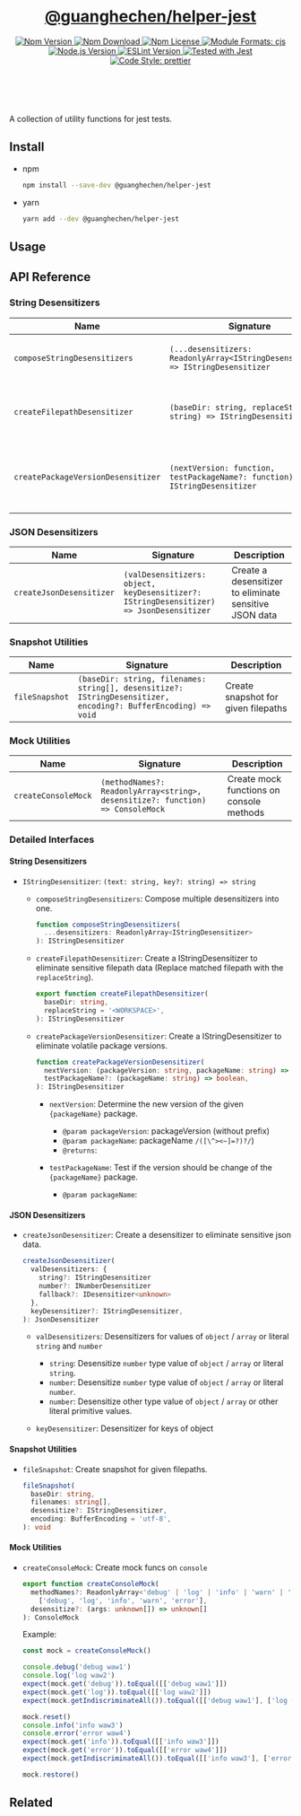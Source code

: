 <header>
  <h1 align="center">
    <a href="https://github.com/guanghechen/node-scaffolds/tree/@guanghechen/helper-jest@6.0.4/packages/helper-jest#readme">@guanghechen/helper-jest</a>
  </h1>
  <div align="center">
    <a href="https://www.npmjs.com/package/@guanghechen/helper-jest">
      <img
        alt="Npm Version"
        src="https://img.shields.io/npm/v/@guanghechen/helper-jest.svg"
      />
    </a>
    <a href="https://www.npmjs.com/package/@guanghechen/helper-jest">
      <img
        alt="Npm Download"
        src="https://img.shields.io/npm/dm/@guanghechen/helper-jest.svg"
      />
    </a>
    <a href="https://www.npmjs.com/package/@guanghechen/helper-jest">
      <img
        alt="Npm License"
        src="https://img.shields.io/npm/l/@guanghechen/helper-jest.svg"
      />
    </a>
    <a href="#install">
      <img
        alt="Module Formats: cjs"
        src="https://img.shields.io/badge/module_formats-cjs-green.svg"
      />
    </a>
    <a href="https://github.com/nodejs/node">
      <img
        alt="Node.js Version"
        src="https://img.shields.io/node/v/@guanghechen/helper-jest"
      />
    </a>
    <a href="https://github.com/facebook/jest">
      <img
        alt="ESLint Version"
        src="https://img.shields.io/npm/dependency-version/@guanghechen/helper-jest/peer/jest"
      />
    </a>
    <a href="https://github.com/facebook/jest">
      <img
        alt="Tested with Jest"
        src="https://img.shields.io/badge/tested_with-jest-9c465e.svg"
      />
    </a>
    <a href="https://github.com/prettier/prettier">
      <img
        alt="Code Style: prettier"
        src="https://img.shields.io/badge/code_style-prettier-ff69b4.svg?style=flat-square"
      />
    </a>
  </div>
</header>
<br/>


A collection of utility functions for jest tests.

## Install

* npm

  ```bash
  npm install --save-dev @guanghechen/helper-jest
  ```

* yarn

  ```bash
  yarn add --dev @guanghechen/helper-jest
  ```

## Usage

## API Reference

### String Desensitizers

| Name | Signature | Description |
|------|-----------|-------------|
| `composeStringDesensitizers` | `(...desensitizers: ReadonlyArray<IStringDesensitizer>) => IStringDesensitizer` | Compose multiple desensitizers into one |
| `createFilepathDesensitizer` | `(baseDir: string, replaceString?: string) => IStringDesensitizer` | Create a desensitizer to eliminate sensitive filepath data |
| `createPackageVersionDesensitizer` | `(nextVersion: function, testPackageName?: function) => IStringDesensitizer` | Create a desensitizer to eliminate volatile package versions |

### JSON Desensitizers

| Name | Signature | Description |
|------|-----------|-------------|
| `createJsonDesensitizer` | `(valDesensitizers: object, keyDesensitizer?: IStringDesensitizer) => JsonDesensitizer` | Create a desensitizer to eliminate sensitive JSON data |

### Snapshot Utilities

| Name | Signature | Description |
|------|-----------|-------------|
| `fileSnapshot` | `(baseDir: string, filenames: string[], desensitize?: IStringDesensitizer, encoding?: BufferEncoding) => void` | Create snapshot for given filepaths |

### Mock Utilities

| Name | Signature | Description |
|------|-----------|-------------|
| `createConsoleMock` | `(methodNames?: ReadonlyArray<string>, desensitize?: function) => ConsoleMock` | Create mock functions on console methods |

### Detailed Interfaces

#### String Desensitizers

* `IStringDesensitizer`: `(text: string, key?: string) => string`

  - `composeStringDesensitizers`: Compose multiple desensitizers into one.

    ```typescript
    function composeStringDesensitizers(
      ...desensitizers: ReadonlyArray<IStringDesensitizer>
    ): IStringDesensitizer
    ```

  - `createFilepathDesensitizer`: Create a IStringDesensitizer to eliminate
    sensitive filepath data (Replace matched filepath with the `replaceString`).

    ```typescript
    export function createFilepathDesensitizer(
      baseDir: string,
      replaceString = '<WORKSPACE>',
    ): IStringDesensitizer
    ```

  - `createPackageVersionDesensitizer`: Create a IStringDesensitizer to
    eliminate volatile package versions.

    ```typescript
    function createPackageVersionDesensitizer(
      nextVersion: (packageVersion: string, packageName: string) => string,
      testPackageName?: (packageName: string) => boolean,
    ): IStringDesensitizer
    ```

    * `nextVersion`: Determine the new version of the given
      `{packageName}` package.

      - `@param packageVersion`: packageVersion (without prefix)
      - `@param packageName`: packageName
        `/([\^><~]=?)?/`)
      - `@returns`:

    * `testPackageName`: Test if the version should be change of the
      `{packageName}` package.

      - `@param packageName`:

#### JSON Desensitizers

  - `createJsonDesensitizer`: Create a desensitizer to eliminate sensitive
    json data.

    ```typescript
    createJsonDesensitizer(
      valDesensitizers: {
        string?: IStringDesensitizer
        number?: INumberDesensitizer
        fallback?: IDesensitizer<unknown>
      },
      keyDesensitizer?: IStringDesensitizer,
    ): JsonDesensitizer
    ```

    * `valDesensitizers`: Desensitizers for values of `object` / `array` or
      literal `string` and `number`

      - `string`: Desensitize `number` type value of `object` / `array` or
        literal `string`.
      - `number`: Desensitize `number` type value of `object` / `array` or
        literal `number`.
      - `number`: Desensitize other type value of `object` / `array` or
        other literal primitive values.

    * `keyDesensitizer`: Desensitizer for keys of object

#### Snapshot Utilities

  * `fileSnapshot`: Create snapshot for given filepaths.

    ```typescript
    fileSnapshot(
      baseDir: string,
      filenames: string[],
      desensitize?: IStringDesensitizer,
      encoding: BufferEncoding = 'utf-8',
    ): void
    ```

#### Mock Utilities

  * `createConsoleMock`: Create mock funcs on `console`

    ```typescript
    export function createConsoleMock(
      methodNames?: ReadonlyArray<'debug' | 'log' | 'info' | 'warn' | 'error'> =
        ['debug', 'log', 'info', 'warn', 'error'],
      desensitize?: (args: unknown[]) => unknown[]
    ): ConsoleMock
    ```

    Example:

    ```typescript
    const mock = createConsoleMock()

    console.debug('debug waw1')
    console.log('log waw2')
    expect(mock.get('debug')).toEqual([['debug waw1']])
    expect(mock.get('log')).toEqual([['log waw2']])
    expect(mock.getIndiscriminateAll()).toEqual([['debug waw1'], ['log waw2']])

    mock.reset()
    console.info('info waw3')
    console.error('error waw4')
    expect(mock.get('info')).toEqual([['info waw3']])
    expect(mock.get('error')).toEqual([['error waw4']])
    expect(mock.getIndiscriminateAll()).toEqual([['info waw3'], ['error waw4']])

    mock.restore()
    ```

## Related


[homepage]: https://github.com/guanghechen/node-scaffolds/tree/@guanghechen/helper-jest@6.0.4/packages/helper-jest#readme

